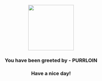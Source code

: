 <p align="center">
            <img src="https://raw.githubusercontent.com/PokeAPI/sprites/master/sprites/pokemon/509.png" width="150" height="150">
          </p>
          <h3 align="center">You have been greeted by - <b>PURRLOIN</b></h3>
          <h3 align="center">Have a nice day!</h3>
